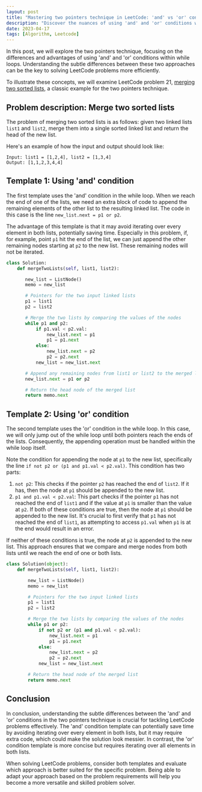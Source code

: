 ```yaml
---
layout: post
title: "Mastering two pointers technique in LeetCode: 'and' vs 'or' conditions"
description: "Discover the nuances of using 'and' and 'or' conditions with the two pointers technique in LeetCode problems, demonstrated through merging two sorted lists."
date: 2023-04-17
tags: [Algorithm, Leetcode]
---
```


In this post, we will explore the two pointers technique, focusing on the differences and advantages of using 'and' and 'or' conditions within while loops. Understanding the subtle differences between these two approaches can be the key to solving LeetCode problems more efficiently.

To illustrate these concepts, we will examine LeetCode problem 21, [merging two sorted lists](https://leetcode.com/problems/merge-two-sorted-lists/), a classic example for the two pointers technique.


## Problem description: Merge two sorted lists
The problem of merging two sorted lists is as follows: given two linked lists `list1` and `list2`, merge them into a single sorted linked list and return the head of the new list.

Here's an example of how the input and output should look like:
```
Input: list1 = [1,2,4], list2 = [1,3,4]
Output: [1,1,2,3,4,4]
```
<!--more-->
## Template 1: Using 'and' condition
The first template uses the 'and' condition in the while loop. When we reach the end of one of the lists, we need an extra block of code to append the remaining elements of the other list to the resulting linked list. The code in this case is the line `new_list.next = p1 or p2`.

The advantage of this template is that it may avoid iterating over every element in both lists, potentially saving time. Especially in this problem, if, for example, point `p1` hit the end of the list, we can just append the other remaining nodes starting at `p2` to the new list. These remaining nodes will not be iterated.


```python
class Solution:
    def mergeTwoLists(self, list1, list2):

       new_list = ListNode()
       memo = new_list

       # Pointers for the two input linked lists
       p1 = list1
       p2 = list2

       # Merge the two lists by comparing the values of the nodes
       while p1 and p2:
           if p1.val < p2.val:
               new_list.next = p1
               p1 = p1.next
           else:
               new_list.next = p2
               p2 = p2.next
           new_list = new_list.next

       # Append any remaining nodes from list1 or list2 to the merged list
       new_list.next = p1 or p2

       # Return the head node of the merged list
       return memo.next
```

## Template 2: Using 'or' condition
The second template uses the 'or' condition in the while loop. In this case, we will only jump out of the while loop until both pointers reach the ends of the lists. Consequently, the appending operation must be handled within the while loop itself.

Note the condition for appending the node at `p1` to the new list, specifically the line `if not p2 or (p1 and p1.val < p2.val)`. This condition has two parts:

1. `not p2`: This checks if the pointer `p2` has reached the end of `list2`. If it has, then the node at `p1` should be appended to the new list.
2. `p1 and p1.val < p2.val`: This part checks if the pointer `p1` has not reached the end of `list1` and if the value at `p1` is smaller than the value at `p2`. If both of these conditions are true, then the node at `p1` should be appended to the new list. It's crucial to first verify that `p1` has not reached the end of `list1`, as attempting to access `p1.val` when `p1` is at the end would result in an error.

If neither of these conditions is true, the node at `p2` is appended to the new list. This approach ensures that we compare and merge nodes from both lists until we reach the end of one or both lists.

```python
class Solution(object):
    def mergeTwoLists(self, list1, list2):

        new_list = ListNode()
        memo = new_list

        # Pointers for the two input linked lists
        p1 = list1
        p2 = list2

        # Merge the two lists by comparing the values of the nodes
        while p1 or p2:
            if not p2 or (p1 and p1.val < p2.val):
                new_list.next = p1
                p1 = p1.next
            else:
                new_list.next = p2
                p2 = p2.next
            new_list = new_list.next

        # Return the head node of the merged list
        return memo.next

```

## Conclusion
In conclusion, understanding the subtle differences between the 'and' and 'or' conditions in the two pointers technique is crucial for tackling LeetCode problems effectively. The 'and' condition template can potentially save time by avoiding iterating over every element in both lists, but it may require extra code, which could make the solution look messier. In contrast, the 'or' condition template is more concise but requires iterating over all elements in both lists.

When solving LeetCode problems, consider both templates and evaluate which approach is better suited for the specific problem. Being able to adapt your approach based on the problem requirements will help you become a more versatile and skilled problem solver.
